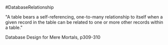 #DatabaseRelationship 

"A table bears a self-referencing, one-to-many relationship to itself when a given record in the table can be related to one or more other records within a table."

Database Design for Mere Mortals, p309-310